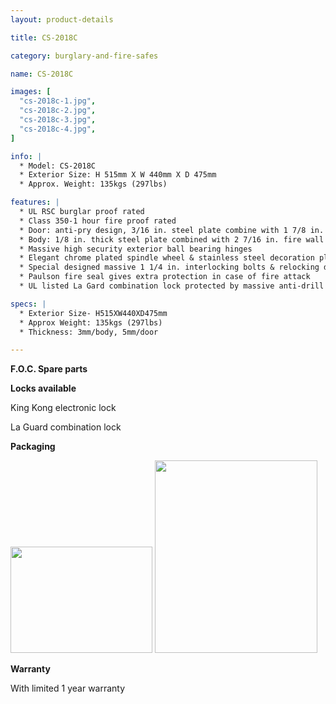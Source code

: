 ```yaml
---
layout: product-details

title: CS-2018C

category: burglary-and-fire-safes

name: CS-2018C

images: [
  "cs-2018c-1.jpg",
  "cs-2018c-2.jpg",
  "cs-2018c-3.jpg",
  "cs-2018c-4.jpg",
]

info: |
  * Model: CS-2018C
  * Exterior Size: H 515mm X W 440mm X D 475mm
  * Approx. Weight: 135kgs (297lbs)

features: |
  * UL RSC burglar proof rated
  * Class 350-1 hour fire proof rated
  * Door: anti-pry design, 3/16 in. steel plate combine with 1 7/8 in. fire wall
  * Body: 1/8 in. thick steel plate combined with 2 7/16 in. fire wall
  * Massive high security exterior ball bearing hinges
  * Elegant chrome plated spindle wheel & stainless steel decoration plate
  * Special designed massive 1 1/4 in. interlocking bolts & relocking device to superior door security
  * Paulson fire seal gives extra protection in case of fire attack
  * UL listed La Gard combination lock protected by massive anti-drill plate

specs: |
  * Exterior Size- H515XW440XD475mm
  * Approx Weight: 135kgs (297lbs)
  * Thickness: 3mm/body, 5mm/door

---
```


**F.O.C. Spare parts**

**Locks available**

King Kong electronic lock

La Guard combination lock

**Packaging**

<img alt="" src="{IMAGE_CDN}/cs-2018c-5.jpg" style="width: 227px; height: 170px;" />

<img alt="" src="{IMAGE_CDN}/cs-2018c-6.jpg" style="width: 260px; height: 308px;" />

**Warranty**

With limited 1 year warranty
